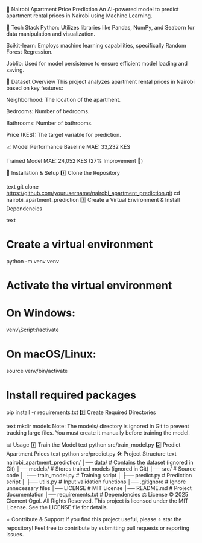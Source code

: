🏡 Nairobi Apartment Price Prediction
An AI-powered model to predict apartment rental prices in Nairobi using Machine Learning.

🚀 Tech Stack
Python: Utilizes libraries like Pandas, NumPy, and Seaborn for data manipulation and visualization.

Scikit-learn: Employs machine learning capabilities, specifically Random Forest Regression.

Joblib: Used for model persistence to ensure efficient model loading and saving.

📜 Dataset Overview
This project analyzes apartment rental prices in Nairobi based on key features:

Neighborhood: The location of the apartment.

Bedrooms: Number of bedrooms.

Bathrooms: Number of bathrooms.

Price (KES): The target variable for prediction.

📈 Model Performance
Baseline MAE: 33,232 KES

Trained Model MAE: 24,052 KES (27% Improvement 🎯)

🔧 Installation & Setup
1️⃣ Clone the Repository

text
git clone https://github.com/yourusername/nairobi_apartment_prediction.git
cd nairobi_apartment_prediction
2️⃣ Create a Virtual Environment & Install Dependencies

text
# Create a virtual environment
python -m venv venv

# Activate the virtual environment
# On Windows:
venv\Scripts\activate

# On macOS/Linux:
source venv/bin/activate

# Install required packages
pip install -r requirements.txt
3️⃣ Create Required Directories

text
mkdir models
Note: The models/ directory is ignored in Git to prevent tracking large files. You must create it manually before training the model.

📊 Usage
1️⃣ Train the Model
text
python src/train_model.py
2️⃣ Predict Apartment Prices
text
python src/predict.py
🛠 Project Structure
text
nairobi_apartment_prediction/
│── data/                # Contains the dataset (ignored in Git)
│── models/              # Stores trained models (ignored in Git)
│── src/                 # Source code
│   ├── train_model.py   # Training script
│   ├── predict.py       # Prediction script
│   ├── utils.py         # Input validation functions
│── .gitignore           # Ignore unnecessary files
│── LICENSE              # MIT License
│── README.md            # Project documentation
│── requirements.txt     # Dependencies
⚖️ License
© 2025 Clement Ogol. All Rights Reserved.
This project is licensed under the MIT License. See the LICENSE file for details.

⭐ Contribute & Support
If you find this project useful, please ⭐ star the repository!
Feel free to contribute by submitting pull requests or reporting issues.
